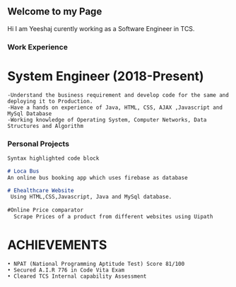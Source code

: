 ## Welcome to my Page

Hi I am Yeeshaj curently working as a Software Engineer in TCS.
### Work Experience

# System Engineer (2018-Present)
```
-Understand the business requirement and develop code for the same and deploying it to Production.
-Have a hands on experience of Java, HTML, CSS, AJAX ,Javascript and MySql Database
-Working knowledge of Operating System, Computer Networks, Data Structures and Algorithm
```
### Personal Projects
```markdown
Syntax highlighted code block

# Loca Bus
An online bus booking app which uses firebase as database

# Ehealthcare Website
 Using HTML,CSS,Javascript, Java and MySql database.
 
#Online Price comparator
  Scrape Prices of a product from different websites using Uipath
```

# ACHIEVEMENTS
```
• NPAT (National Programming Aptitude Test) Score 81/100
• Secured A.I.R 776 in Code Vita Exam
• Cleared TCS Internal capability Assessment
```
